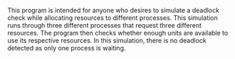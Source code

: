 This program is intended for anyone who desires to simulate a deadlock check while allocating 
resources to different processes. This simulation runs through three different processes that
request three different resources. The program then checks whether enough units are available
to use its respective resources. In this simulation, there is no deadlock detected as only one 
process is waiting. 
